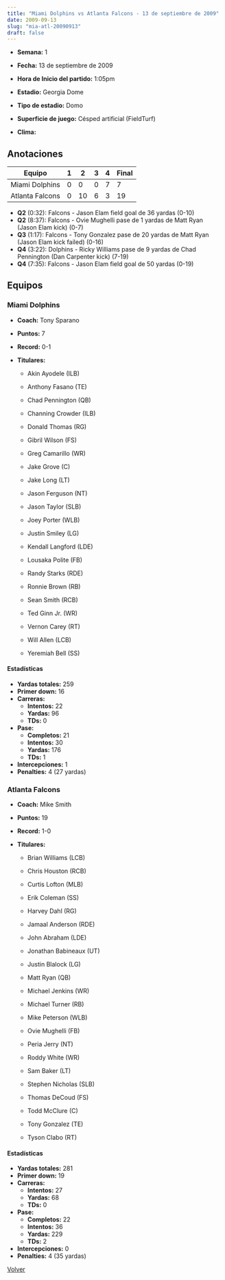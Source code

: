 ```yaml
---
title: "Miami Dolphins vs Atlanta Falcons - 13 de septiembre de 2009"
date: 2009-09-13
slug: "mia-atl-20090913"
draft: false
---
```


* **Semana:** 1
* **Fecha:** 13 de septiembre de 2009

* **Hora de Inicio del partido:** 1:05pm
* **Estadio:** Georgia Dome
* **Tipo de estadio:** Domo
* **Superficie de juego:** Césped artificial (FieldTurf)
* **Clima:** 





## Anotaciones
| Equipo | 1 | 2 | 3 | 4 | Final |
|--------|---|---|---|---|-------|
| Miami Dolphins  | 0 | 0 | 0 | 7  | 7 |
| Atlanta Falcons  | 0 | 10 | 6 | 3  | 19 |
* **Q2** (0:32): Falcons - Jason Elam field goal de 36 yardas (0-10)
* **Q2** (8:37): Falcons - Ovie Mughelli pase de 1 yardas de Matt Ryan (Jason Elam kick) (0-7)
* **Q3** (1:17): Falcons - Tony Gonzalez pase de 20 yardas de Matt Ryan (Jason Elam kick failed) (0-16)
* **Q4** (3:22): Dolphins - Ricky Williams pase de 9 yardas de Chad Pennington (Dan Carpenter kick) (7-19)
* **Q4** (7:35): Falcons - Jason Elam field goal de 50 yardas (0-19)


## Equipos


### Miami Dolphins
* **Coach:** Tony Sparano
* **Puntos:** 7
* **Record:** 0-1
* **Titulares:** 

  * Akin Ayodele (ILB) 

  * Anthony Fasano (TE) 

  * Chad Pennington (QB) 

  * Channing Crowder (ILB) 

  * Donald Thomas (RG) 

  * Gibril Wilson (FS) 

  * Greg Camarillo (WR) 

  * Jake Grove (C) 

  * Jake Long (LT) 

  * Jason Ferguson (NT) 

  * Jason Taylor (SLB) 

  * Joey Porter (WLB) 

  * Justin Smiley (LG) 

  * Kendall Langford (LDE) 

  * Lousaka Polite (FB) 

  * Randy Starks (RDE) 

  * Ronnie Brown (RB) 

  * Sean Smith (RCB) 

  * Ted Ginn Jr. (WR) 

  * Vernon Carey (RT) 

  * Will Allen (LCB) 

  * Yeremiah Bell (SS) 

#### Estadísticas
* **Yardas totales:** 259
* **Primer down:** 16
* **Carreras:**
  * **Intentos:** 22
  * **Yardas:** 96
  * **TDs:** 0
* **Pase:**
  * **Completos:** 21
  * **Intentos:** 30
  * **Yardas:** 176
  * **TDs:** 1
* **Intercepciones:** 1
* **Penalties:** 4 (27 yardas)

### Atlanta Falcons
* **Coach:** Mike Smith
* **Puntos:** 19
* **Record:** 1-0
* **Titulares:** 

  * Brian Williams (LCB) 

  * Chris Houston (RCB) 

  * Curtis Lofton (MLB) 

  * Erik Coleman (SS) 

  * Harvey Dahl (RG) 

  * Jamaal Anderson (RDE) 

  * John Abraham (LDE) 

  * Jonathan Babineaux (UT) 

  * Justin Blalock (LG) 

  * Matt Ryan (QB) 

  * Michael Jenkins (WR) 

  * Michael Turner (RB) 

  * Mike Peterson (WLB) 

  * Ovie Mughelli (FB) 

  * Peria Jerry (NT) 

  * Roddy White (WR) 

  * Sam Baker (LT) 

  * Stephen Nicholas (SLB) 

  * Thomas DeCoud (FS) 

  * Todd McClure (C) 

  * Tony Gonzalez (TE) 

  * Tyson Clabo (RT) 

#### Estadísticas
* **Yardas totales:** 281
* **Primer down:** 19
* **Carreras:**
  * **Intentos:** 27
  * **Yardas:** 68
  * **TDs:** 0
* **Pase:**
  * **Completos:** 22
  * **Intentos:** 36
  * **Yardas:** 229
  * **TDs:** 2
* **Intercepciones:** 0
* **Penalties:** 4 (35 yardas)


[Volver](/historia/2009)
